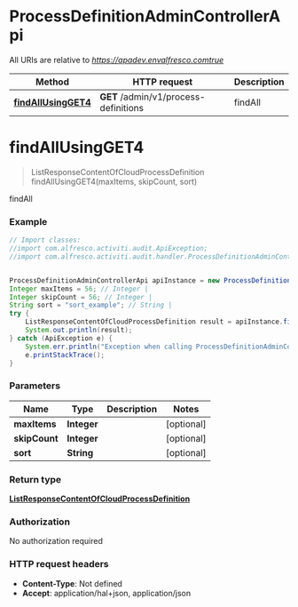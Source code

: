 # ProcessDefinitionAdminControllerApi

All URIs are relative to *https://apadev.envalfresco.comtrue*

Method | HTTP request | Description
------------- | ------------- | -------------
[**findAllUsingGET4**](ProcessDefinitionAdminControllerApi.md#findAllUsingGET4) | **GET** /admin/v1/process-definitions | findAll


<a name="findAllUsingGET4"></a>
# **findAllUsingGET4**
> ListResponseContentOfCloudProcessDefinition findAllUsingGET4(maxItems, skipCount, sort)

findAll

### Example
```java
// Import classes:
//import com.alfresco.activiti.audit.ApiException;
//import com.alfresco.activiti.audit.handler.ProcessDefinitionAdminControllerApi;


ProcessDefinitionAdminControllerApi apiInstance = new ProcessDefinitionAdminControllerApi();
Integer maxItems = 56; // Integer | 
Integer skipCount = 56; // Integer | 
String sort = "sort_example"; // String | 
try {
    ListResponseContentOfCloudProcessDefinition result = apiInstance.findAllUsingGET4(maxItems, skipCount, sort);
    System.out.println(result);
} catch (ApiException e) {
    System.err.println("Exception when calling ProcessDefinitionAdminControllerApi#findAllUsingGET4");
    e.printStackTrace();
}
```

### Parameters

Name | Type | Description  | Notes
------------- | ------------- | ------------- | -------------
 **maxItems** | **Integer**|  | [optional]
 **skipCount** | **Integer**|  | [optional]
 **sort** | **String**|  | [optional]

### Return type

[**ListResponseContentOfCloudProcessDefinition**](ListResponseContentOfCloudProcessDefinition.md)

### Authorization

No authorization required

### HTTP request headers

 - **Content-Type**: Not defined
 - **Accept**: application/hal+json, application/json


